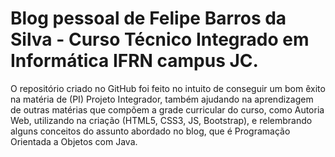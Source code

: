 # Blog pessoal de Felipe Barros da Silva - Curso Técnico Integrado em Informática IFRN campus JC. 

O repositório criado no GitHub foi feito no intuito de conseguir um bom êxito na matéria de (PI) Projeto Integrador, também 
ajudando na aprendizagem de outras matérias que compõem a grade curricular do curso, como Autoria Web, utilizando na criação
(HTML5, CSS3, JS, Bootstrap), e relembrando alguns conceitos do assunto abordado no blog, que é Programação Orientada a Objetos com Java.
